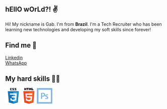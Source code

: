 ## hEllO wOrLd?! ✌

Hi! My nickname is Gab. I'm from **Brazil**. I'm a Tech Recruiter who has been learning new technologies and developing my soft skills since forever!

## Find me 🤗

 [Linkedin](https://www.linkedin.com/in/abreugabriela/) <br> 
 [WhatsApp](https://api.whatsapp.com/send?phone=5551997633298&text=Ol%C3%A1.%20deixe%20seu%20recado.%20Logo%20retorno.%20%3A)

## My hard skills 👩‍💻

<img align="left" alt="CSS" width="50px" src="https://raw.githubusercontent.com/github/explore/80688e429a7d4ef2fca1e82350fe8e3517d3494d/topics/css/css.png" />
<img align="left" alt="Scala" width="50px" src="https://raw.githubusercontent.com/github/explore/80688e429a7d4ef2fca1e82350fe8e3517d3494d/topics/html/html.png" />
<a href="https://www.photoshop.com/en" target="_blank"><img src="https://raw.githubusercontent.com/devicons/devicon/master/icons/photoshop/photoshop-line.svg" alt="Photoshop" width="50" height="50"></a>

<br/>
